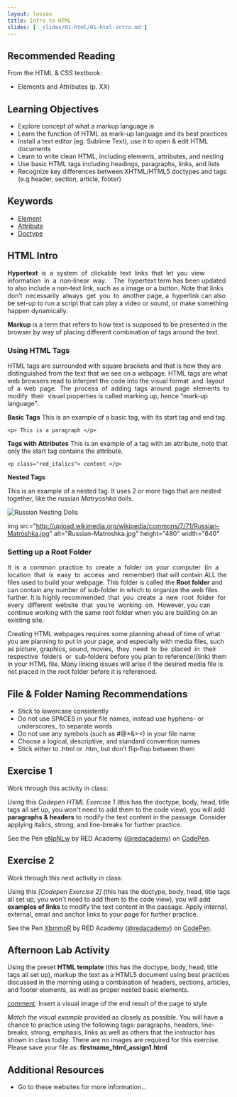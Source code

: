 ```yaml
---
layout: lesson
title: Intro to HTML
slides: ['_slides/01-html/01-html-intro.md']
---
```


## Recommended Reading

From the HTML & CSS textbook:

- Elements and Attributes (p. XX)

## Learning Objectives

- Explore concept of what a markup language is
- Learn the function of HTML as mark-up language and its best practices
- Install a text editor (eg. Sublime Text), use it to open & edit HTML documents
- Learn to write clean HTML, including elements, attributes, and nesting
- Use basic HTML tags including headings, paragraphs, links, and lists
- Recognize key differences between XHTML/HTML5 doctypes and tags (e.g header, section, article, footer)


## Keywords

- [Element](https://developer.mozilla.org/en/docs/Web/HTML/Element)
- [Attribute](https://developer.mozilla.org/en-US/docs/Web/CSS/Attribute_selectors)
- [Doctype](http://www.sitepoint.com/web-foundations/doctypes/)

## HTML Intro
**Hypertext**  is  a  system  of  clickable  text  links  that  let  you  view  information  in  a  non‐linear  way.    The  hypertext term has been updated to also include a non‐text link, such as a image or a button. Note that links  don’t  necessarily  always  get  you  to  another page,  a  hyperlink can also be set-up to run a script that can play a video or sound, or make something happen dynamically.

**Markup** is a term that refers to how text is supposed to be presented in the browser by way of placing different combination of tags around the text.  

### Using HTML Tags

HTML tags are surrounded with square brackets and that is how they are distinguished from the text that we see on a webpage.  HTML tags are what web browsers read to interpret the code into the visual format  and  layout  of  a  web  page.  The  process  of  adding  tags  around  page  elements  to  modify  their  visual properties is called marking up, hence “mark‐up language”.  

**Basic Tags**
This is an example of a basic tag, with its start tag and end tag.

~~~
<p> This is a paragraph </p>
~~~

**Tags with Attributes**
This is an example of a tag with an attribute, note that only the start tag contains the attribute.
       
~~~
<p class="red_italics"> content </p>
~~~       

**Nested Tags**

This is an example of a nested tag. It uses 2 or more tags that are nested together, like the russian *Matryoshka* dolls.

![Russian Nesting Dolls](http://upload.wikimedia.org/wikipedia/commons/7/71/Russian-Matroshka.jpg)

img src="http://upload.wikimedia.org/wikipedia/commons/7/71/Russian-Matroshka.jpg" alt="Russian-Matroshka.jpg" height="480" width="640"


### Setting up a Root Folder ###
It  is  a  common  practice  to  create  a  folder  on  your  computer  (in  a  location  that  is  easy  to  access  and  remember)  that  will  contain  ALL  the  files  used  to  build  your  webpage.    This  folder  is  called  the  **Root folder** and can contain any number of sub‐folder in which to organize the web files further.  It is highly recommended  that  you  create  a  new  root  folder  for  every  different  website  that  you’re  working  on.  However, you can continue working with the same root folder when you are building on an existing site. 

Creating HTML webpages requires some planning ahead of time of what you are planning to put in your page, and especially with media files, such as picture, graphics, sound, movies,  they  need  to  be  placed  in  their  respective  folders  or  sub‐folders before you plan to reference/(link) them in your HTML file.  Many linking issues will arise if the desired media file is not placed in the root folder before it is referenced.   


## File & Folder Naming Recommendations ##
- Stick to lowercase consistently
- Do not use SPACES in your file names, instead use hyphens- or underscores_ 
to separate words
- Do not use any symbols (such as #@*&><) in your file name
- Choose a logical, descriptive, and standard convention names
- Stick either to .html or .htm, but don’t flip‐flop between them

## Exercise 1

Work through this activity in class:

Using this *Codepen HTML Exercise 1* (this has the doctype, body, head, title tags all set up, you won't need to add them to the code view), you will add **paragraphs & headers** to modify the text content in the passage. Consider applying italics, strong, and line-breaks for further practice.

<p data-height="268" data-theme-id="0" data-slug-hash="eNpNLw" data-default-tab="html" data-user="redacademy" class='codepen'>See the Pen <a href='http://codepen.io/redacademy/pen/eNpNLw/'>eNpNLw</a> by RED Academy (<a href='http://codepen.io/redacademy'>@redacademy</a>) on <a href='http://codepen.io'>CodePen</a>.</p>
<script async src="//assets.codepen.io/assets/embed/ei.js"></script>

[comment]: <> (This is a comment, it will not be included)


## Exercise 2

Work through this next activity in class:

Using this *[Codepen Exercise 2]* (this has the doctype, body, head, title tags all set up, you won't need to add them to the code view), you will add **examples of links** to modify the text content in the passage. Apply internal, external, email and anchor links to your page for further practice.

<p data-height="268" data-theme-id="0" data-slug-hash="XbmmoR" data-default-tab="html" data-user="redacademy" class='codepen'>See the Pen <a href='http://codepen.io/redacademy/pen/XbmmoR/'>XbmmoR</a> by RED Academy (<a href='http://codepen.io/redacademy'>@redacademy</a>) on <a href='http://codepen.io'>CodePen</a>.</p>
<script async src="//assets.codepen.io/assets/embed/ei.js"></script>


## Afternoon Lab Activity
Using the preset **HTML template** (this has the doctype, body, head, title tags all set up),  markup the text as a HTML5 document using best practices discussed in the morning using a combination of headers, sections, articles, and footer elements, as well as proper nested basic elements. 

[comment]: Insert a visual image of the end result of the page to style

*Match the visual example* provided as closely as possible.  You will have a chance to practice using the following tags: paragraphs, headers, line‐breaks, strong, emphasis, links as well as others that the instructor has shown in class today. There are no images are required for this exercise.   
Please save your file as: **firstname_html_assign1.html** 



## Additional Resources

- Go to these websites for more information...

